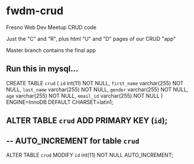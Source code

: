 # fwdm-crud #
Fresno Web Dev Meetup CRUD code

Just the "C" and "R", plus html "U" and "D" pages of our CRUD "app"

Master branch contains the final app


## Run this in mysql... ##

CREATE TABLE `crud` (
  `id` int(11) NOT NULL,
  `first_name` varchar(255) NOT NULL,
  `last_name` varchar(255) NOT NULL,
  `gender` varchar(255) NOT NULL,
  `age` varchar(255) NOT NULL,
  `email_id` varchar(255) NOT NULL
) ENGINE=InnoDB DEFAULT CHARSET=latin1;

ALTER TABLE `crud`
  ADD PRIMARY KEY (`id`);
--
-- AUTO_INCREMENT for table `crud`
--
ALTER TABLE `crud`
  MODIFY `id` int(11) NOT NULL AUTO_INCREMENT;
